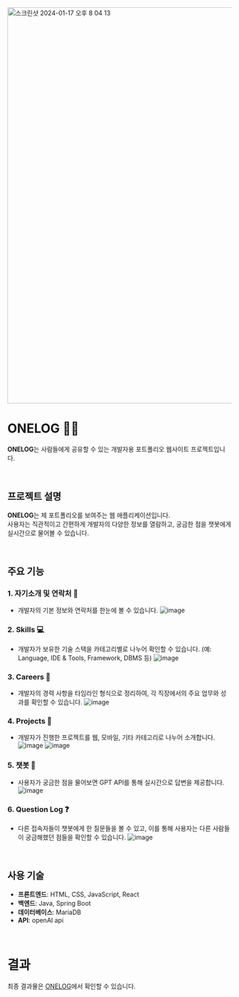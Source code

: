 <img width="888" alt="스크린샷 2024-01-17 오후 8 04 13" src="https://github.com/wona825/onelog/assets/81519167/65de0835-7fc2-476e-afc0-674225d46be5">

# ONELOG 🧑‍💻

**ONELOG**는 사람들에게 공유할 수 있는 개발자용 포트폴리오 웹사이트 프로젝트입니다.

<br>

## 프로젝트 설명
**ONELOG**는 제 포트폴리오를 보여주는 웹 애플리케이션입니다.
<br>사용자는 직관적이고 간편하게 개발자의 다양한 정보를 열람하고, 궁금한 점을 챗봇에게 실시간으로 물어볼 수 있습니다.

<br>

## 주요 기능
### 1. **자기소개 및 연락처 🙋**
- 개발자의 기본 정보와 연락처를 한눈에 볼 수 있습니다.
![image](https://github.com/wona825/onelog/assets/81519167/95da465a-3579-4244-8319-3135b611f99e)

### 2. **Skills 💻**
- 개발자가 보유한 기술 스택을 카테고리별로 나누어 확인할 수 있습니다. (예: Language, IDE & Tools, Framework, DBMS 등)
![image](https://github.com/wona825/onelog/assets/81519167/54e83871-b8c2-40ed-bf50-f047bb76f7fa)

### 3. **Careers 💼**
- 개발자의 경력 사항을 타임라인 형식으로 정리하여, 각 직장에서의 주요 업무와 성과를 확인할 수 있습니다.
![image](https://github.com/wona825/onelog/assets/81519167/f05cf318-c8c8-4123-84e4-9ccb87c67c97)

### 4. **Projects 📄**
- 개발자가 진행한 프로젝트를 웹, 모바일, 기타 카테고리로 나누어 소개합니다.
![image](https://github.com/wona825/onelog/assets/81519167/b53a6a88-76f0-489e-8c15-c75b6ef5df47)
![image](https://github.com/wona825/onelog/assets/81519167/205aae52-5bf5-48ed-b8d5-410e117e0c67)

### 5. **챗봇 💬**
- 사용자가 궁금한 점을 물어보면 GPT API를 통해 실시간으로 답변을 제공합니다.
![image](https://github.com/wona825/onelog/assets/81519167/12fea617-15ce-40b5-a8db-937bf20b3552)

### 6. **Question Log ❓**
- 다른 접속자들이 챗봇에게 한 질문들을 볼 수 있고, 이를 통해 사용자는 다른 사람들이 궁금해했던 점들을 확인할 수 있습니다.
![image](https://github.com/wona825/onelog/assets/81519167/50b61565-0a28-45d4-ad2b-c8d807ec4d8a)

<br>

## 사용 기술
- **프론트엔드**: HTML, CSS, JavaScript, React
- **백엔드**: Java, Spring Boot
- **데이터베이스**: MariaDB
- **API**: openAI api

<br>

# 결과
최종 결과물은 [ONELOG](https://wona825.github.io/)에서 확인할 수 있습니다.
